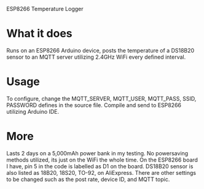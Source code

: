 ESP8266 Temperature Logger

# What it does
Runs on an ESP8266 Arduino device, posts the temperature of a DS18B20 sensor to an MQTT server utilizing 2.4GHz WiFi every defined interval.  

# Usage
To configure, change the MQTT_SERVER, MQTT_USER, MQTT_PASS, SSID, PASSWORD defines in the source file.
Compile and send to ESP8266 utilizing Arduino IDE.  

# More
Lasts 2 days on a 5,000mAh power bank in my testing. No powersaving methods utilized, its just on the WiFi the whole time.
On the ESP8266 board I have, pin 5 in the code is labelled as D1 on the board.
DS18B20 sensor is also listed as 18B20, 18S20, TO-92, on AliExpress.
There are other settings to be changed such as the post rate, device ID, and MQTT topic.
